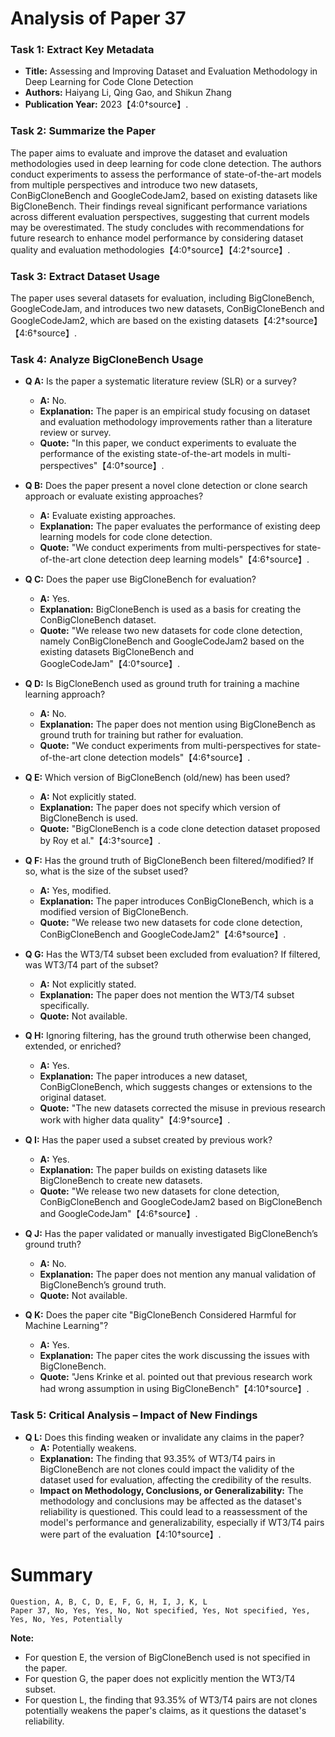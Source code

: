 # Analysis of Paper 37

### Task 1: Extract Key Metadata

- **Title:** Assessing and Improving Dataset and Evaluation Methodology in Deep Learning for Code Clone Detection
- **Authors:** Haiyang Li, Qing Gao, and Shikun Zhang
- **Publication Year:** 2023【4:0†source】.

### Task 2: Summarize the Paper

The paper aims to evaluate and improve the dataset and evaluation methodologies used in deep learning for code clone detection. The authors conduct experiments to assess the performance of state-of-the-art models from multiple perspectives and introduce two new datasets, ConBigCloneBench and GoogleCodeJam2, based on existing datasets like BigCloneBench. Their findings reveal significant performance variations across different evaluation perspectives, suggesting that current models may be overestimated. The study concludes with recommendations for future research to enhance model performance by considering dataset quality and evaluation methodologies【4:0†source】【4:2†source】.

### Task 3: Extract Dataset Usage

The paper uses several datasets for evaluation, including BigCloneBench, GoogleCodeJam, and introduces two new datasets, ConBigCloneBench and GoogleCodeJam2, which are based on the existing datasets【4:2†source】【4:6†source】.

### Task 4: Analyze BigCloneBench Usage

- **Q A:** Is the paper a systematic literature review (SLR) or a survey?
  - **A:** No.
  - **Explanation:** The paper is an empirical study focusing on dataset and evaluation methodology improvements rather than a literature review or survey.
  - **Quote:** "In this paper, we conduct experiments to evaluate the performance of the existing state-of-the-art models in multi-perspectives"【4:0†source】.

- **Q B:** Does the paper present a novel clone detection or clone search approach or evaluate existing approaches?
  - **A:** Evaluate existing approaches.
  - **Explanation:** The paper evaluates the performance of existing deep learning models for code clone detection.
  - **Quote:** "We conduct experiments from multi-perspectives for state-of-the-art clone detection deep learning models"【4:6†source】.

- **Q C:** Does the paper use BigCloneBench for evaluation?
  - **A:** Yes.
  - **Explanation:** BigCloneBench is used as a basis for creating the ConBigCloneBench dataset.
  - **Quote:** "We release two new datasets for code clone detection, namely ConBigCloneBench and GoogleCodeJam2 based on the existing datasets BigCloneBench and GoogleCodeJam"【4:0†source】.

- **Q D:** Is BigCloneBench used as ground truth for training a machine learning approach?
  - **A:** No.
  - **Explanation:** The paper does not mention using BigCloneBench as ground truth for training but rather for evaluation.
  - **Quote:** "We conduct experiments from multi-perspectives for state-of-the-art clone detection models"【4:6†source】.

- **Q E:** Which version of BigCloneBench (old/new) has been used?
  - **A:** Not explicitly stated.
  - **Explanation:** The paper does not specify which version of BigCloneBench is used.
  - **Quote:** "BigCloneBench is a code clone detection dataset proposed by Roy et al."【4:3†source】.

- **Q F:** Has the ground truth of BigCloneBench been filtered/modified? If so, what is the size of the subset used?
  - **A:** Yes, modified.
  - **Explanation:** The paper introduces ConBigCloneBench, which is a modified version of BigCloneBench.
  - **Quote:** "We release two new datasets for code clone detection, ConBigCloneBench and GoogleCodeJam2"【4:6†source】.

- **Q G:** Has the WT3/T4 subset been excluded from evaluation? If filtered, was WT3/T4 part of the subset?
  - **A:** Not explicitly stated.
  - **Explanation:** The paper does not mention the WT3/T4 subset specifically.
  - **Quote:** Not available.

- **Q H:** Ignoring filtering, has the ground truth otherwise been changed, extended, or enriched?
  - **A:** Yes.
  - **Explanation:** The paper introduces a new dataset, ConBigCloneBench, which suggests changes or extensions to the original dataset.
  - **Quote:** "The new datasets corrected the misuse in previous research work with higher data quality"【4:9†source】.

- **Q I:** Has the paper used a subset created by previous work?
  - **A:** Yes.
  - **Explanation:** The paper builds on existing datasets like BigCloneBench to create new datasets.
  - **Quote:** "We release two new datasets for clone detection, ConBigCloneBench and GoogleCodeJam2 based on BigCloneBench and GoogleCodeJam"【4:6†source】.

- **Q J:** Has the paper validated or manually investigated BigCloneBench’s ground truth?
  - **A:** No.
  - **Explanation:** The paper does not mention any manual validation of BigCloneBench’s ground truth.
  - **Quote:** Not available.

- **Q K:** Does the paper cite "BigCloneBench Considered Harmful for Machine Learning"?
  - **A:** Yes.
  - **Explanation:** The paper cites the work discussing the issues with BigCloneBench.
  - **Quote:** "Jens Krinke et al. pointed out that previous research work had wrong assumption in using BigCloneBench"【4:10†source】.

### Task 5: Critical Analysis – Impact of New Findings

- **Q L:** Does this finding weaken or invalidate any claims in the paper?
  - **A:** Potentially weakens.
  - **Explanation:** The finding that 93.35% of WT3/T4 pairs in BigCloneBench are not clones could impact the validity of the dataset used for evaluation, affecting the credibility of the results.
  - **Impact on Methodology, Conclusions, or Generalizability:** The methodology and conclusions may be affected as the dataset's reliability is questioned. This could lead to a reassessment of the model's performance and generalizability, especially if WT3/T4 pairs were part of the evaluation【4:10†source】.

# Summary

```plaintext
Question, A, B, C, D, E, F, G, H, I, J, K, L
Paper 37, No, Yes, Yes, No, Not specified, Yes, Not specified, Yes, Yes, No, Yes, Potentially
```

**Note:** 
- For question E, the version of BigCloneBench used is not specified in the paper.
- For question G, the paper does not explicitly mention the WT3/T4 subset.
- For question L, the finding that 93.35% of WT3/T4 pairs are not clones potentially weakens the paper's claims, as it questions the dataset's reliability.
